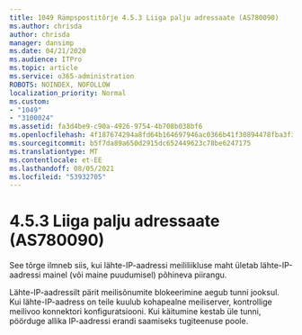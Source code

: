 ```yaml
---
title: 1049 Rämpspostitõrje 4.5.3 Liiga palju adressaate (AS780090)
ms.author: chrisda
author: chrisda
manager: dansimp
ms.date: 04/21/2020
ms.audience: ITPro
ms.topic: article
ms.service: o365-administration
ROBOTS: NOINDEX, NOFOLLOW
localization_priority: Normal
ms.custom:
- "1049"
- "3100024"
ms.assetid: fa3d4be9-c90a-4926-9754-4b708b038bf6
ms.openlocfilehash: 4f187674294a8fd64b164697946ac0366b41f30894478fba3f37843730f445d8
ms.sourcegitcommit: b5f7da89a650d2915dc652449623c78be6247175
ms.translationtype: MT
ms.contentlocale: et-EE
ms.lasthandoff: 08/05/2021
ms.locfileid: "53932705"
---
```

# <a name="453-too-many-recipients-as780090"></a>4.5.3 Liiga palju adressaate (AS780090)

See tõrge ilmneb siis, kui lähte-IP-aadressi meililiikluse maht ületab lähte-IP-aadressi mainel (või maine puudumisel) põhineva piirangu.

Lähte-IP-aadressilt pärit meilisõnumite blokeerimine aegub tunni jooksul. Kui lähte-IP-aadress on teile kuulub kohapealne meiliserver, kontrollige meilivoo konnektori konfiguratsiooni. Kui käitumine kestab üle tunni, pöörduge allika IP-aadressi erandi saamiseks tugiteenuse poole.
